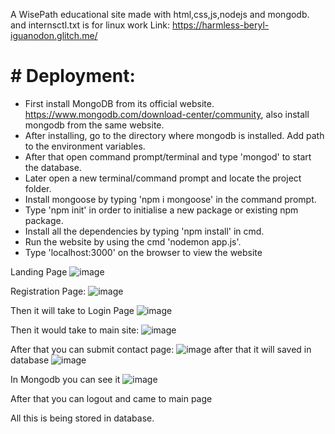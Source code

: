 A WisePath educational site made with html,css,js,nodejs and mongodb.
and internsctl.txt is for linux work
Link:
https://harmless-beryl-iguanodon.glitch.me/

# # Deployment:

* First install MongoDB from its official website.
	       https://www.mongodb.com/download-center/community, also install mongodb from the same website.
* After installing, go to the directory where mongodb is installed. Add path to the environment variables. 
* After that open command prompt/terminal and type 'mongod' to start the database.
* Later open a new terminal/command prompt and locate the project folder.
* Install mongoose by typing 'npm i mongoose' in the command prompt.
* Type 'npm init' in order to initialise a new package or existing npm package.
* Install all the dependencies by typing 'npm install' in cmd.  
* Run the website by using the cmd 'nodemon app.js'. 
* Type 'localhost:3000' on the browser to view the website

Landing Page
![image](https://github.com/ArshdeepSingh124/Arsh/assets/80159287/9b47e437-a855-4e87-bbb8-4acb68c58716)

Registration Page:
![image](https://github.com/ArshdeepSingh124/Arsh/assets/80159287/dc0fadd0-4e55-4739-ab5a-0cf1916b019e)

Then it will take to Login Page
![image](https://github.com/ArshdeepSingh124/Arsh/assets/80159287/f3c24988-06f1-44e9-ae3d-8cab5332405f)

Then it would take to main site:
![image](https://github.com/ArshdeepSingh124/Arsh/assets/80159287/3c9f65ea-ac8e-4873-80c7-d7b0a8195a6e)

After that you can submit contact page:
![image](https://github.com/ArshdeepSingh124/Arsh/assets/80159287/94350c9e-8e68-42b6-9e07-a2dd9f0261d4)
after that it will saved in database
![image](https://github.com/ArshdeepSingh124/Arsh/assets/80159287/0de8dd9a-de57-4024-9a10-21a7ca33664a)

In Mongodb you can see it
![image](https://github.com/ArshdeepSingh124/Arsh/assets/80159287/7e99499d-4ee9-49b9-923b-8d725e1332b8)


After that you can logout and came to main page

All this is being stored in database.
